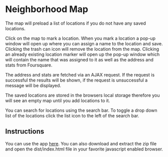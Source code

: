 # Neighborhood Map
The map will preload a list of locations if you do not have any saved locations.

Click on the map to mark a location. When you mark a location a pop-up window will open up where you can
assign a name to the location and save. Clicking the trash can icon will remove the location from the map.
Clicking an already existing location marker will open up the pop-up window which will contain the name
that was assigned to it as well as the address and stats from Foursquare.

The address and stats are fetched via an AJAX request. If the request is successful the results will be shown, if the request is unsuccessful a message will be displayed.

The saved locations are stored in the browsers local storage therefore you will see an empty map until you
add locations to it.

You can search for locations using the search bar. To toggle a drop down list of the locations click the
list icon to the left of the search bar.

## Instructions
You can use the app [here](http://ysfiqbl.github.io/ysfiqbl-neighborhood-map/dist/).
You can also download and extract the zip file and open the dist/index.html file in your favorite javascript enabled browser.
